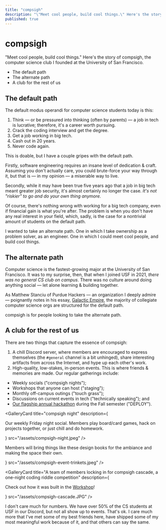 ```yaml
---
title: "compsigh"
description: "\"Meet cool people, build cool things.\" Here's the story of compsigh, the computer science club I founded at the University of San Francisco."
published: true
---
```


# compsigh

"Meet cool people, build cool things." Here's the story of compsigh, the computer science club I founded at the University of San Francisco.

<nav className="table-of-contents">
  <ul>
    <li>
      <Link href="#the-default-path">The default path</Link>
    </li>
    <li>
      <Link href="#the-alternate-path">The alternate path</Link>
    </li>
    <li>
      <Link href="#a-club-for-the-rest-of-us">A club for the rest of us</Link>
    </li>
  </ul>
</nav>

<Spacer size={16} />

## The default path

The default modus operandi for computer science students today is this:

1. Think — or be pressured into thinking (often by parents) — a job in tech is lucrative; therefore, it's a career worth pursuing.
2. Crack the coding interview and get the degree.
3. Get a job working in big tech.
4. Cash out in 20 years.
5. Never code again.

This is doable, but I have a couple gripes with the default path.

Firstly, software engineering requires an insane level of dedication & craft. Assuming you don't actually care, you could brute-force your way through it, but that is — in my opinion — a miserable way to live.

Secondly, while it may have been true five years ago that a job in big tech meant greater job security, it's almost certainly no longer the case. *It's not "riskier" to go and do your own thing anymore.*

Of course, there's nothing wrong with working for a big tech company, even if financial gain is what you're after. The problem is when you don't have any real interest in your field, which, sadly, is the case for a nontrivial amount of students on the default path.

I wanted to take an alternate path. One in which I take ownership as a problem solver, as an engineer. One in which I could meet cool people, and build cool things.

## The alternate path

Computer science is the fastest-growing major at the University of San Francisco. It was to my surprise, then, that when I joined USF in 2021, *there was no general CS club on campus*. There was no culture around doing anything social — let alone learning & building together.

As Matthew Stanciu of Purdue Hackers — an organization I deeply admire — poignantly notes in his essay, [Galactic Empire](https://blog.purduehackers.com/posts/galactic-empire), the majority of collegiate computer science orgs are structured for the default path.

compsigh is for people looking to take the alternate path.

## A club for the rest of us

There are two things that capture the essence of compsigh:

1. A chill Discord server, where members are encouraged to express themselves (the `#general` channel is a bit unhinged), share interesting artifacts from across the Internet, and hype up each other's work.
2. High-quality, low-stakes, in-person events. This is where friends & memories are made. Our regular gatherings include:

- Weekly socials ("compsigh nights");
- Workshops that anyone can host ("staging");
- Monthly off-campus outings ("touch grass");
- Discussions on current events in tech ("technically speaking"); and
- [Our flagship annual hackathon](/projects/deploy23) during the Fall semester ("DEPLOY").

<Spacer size={32} />

<GalleryCard
  title="compsigh night"
  description={<p>Our weekly Friday night social. Members play board/card games, hack on projects together, or just chill and do homework.</p>}
  src="/assets/compsigh-night.jpeg"
/>

<Spacer size={32} />

<Grid columns={2}>
  <div>
    <GalleryCard
      title="touch grass: escape room"
      src="/assets/compsigh-escape-room.jpeg"
    />
    <Spacer size={16} />
    <GalleryCard
      title="touch grass: bowling"
      src="/assets/compsigh-bowling.jpeg"
    />
    <Spacer size={16} />
    <GalleryCard
      title="Impromptu study session"
      src="/assets/compsigh-impromptu-study-sesh.jpeg"
    />
  </div>
  <div>
    <GalleryCard
      title="study night"
      src="/assets/compsigh-study-night.jpeg"
    />
    <Spacer size={16} />
    <GalleryCard
      title="compsigh night decorations"
      description={<p>Members will bring things like these design books for the ambiance and making the space their own.</p>}
      src="/assets/compsigh-event-trinkets.jpeg"
    />
    <Spacer size={16} />
    <GalleryCard
      title="Food made by members for compsigh night"
      src="/assets/compsigh-night-food.jpeg"
    />
  </div>
</Grid>

<Spacer size={16} />

<GalleryCard
  title="A team of members locking in for compsigh cascade, a one-night coding riddle competition"
  description={<p>Check out how it was built in the <a href="/workshop">Workshop</a>!</p>}
  src="/assets/compsigh-cascade.JPG"
/>

<Spacer size={32} />

I don't care much for numbers. We have over 50% of the CS students at USF in our Discord, but not all show up to events. That's ok. I care much more that I've met some of my best friends here, have shipped some of my most meaningful work because of it, and that others can say the same.
